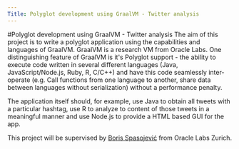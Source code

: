 ```yaml
---
Title: Polyglot development using GraalVM - Twitter analysis
---
```

#Polyglot development using GraalVM - Twitter analysis
The aim of this project is to write a polyglot application using the capabilities and languages of GraalVM. GraalVM is a research VM from Oracle Labs. One distinguishing feature of GraalVM is it's Polyglot support - the ability to execute code written in several different languages (Java, JavaScript/Node.js, Ruby, R, C/C\+\+) and have this code seamlessly inter-operate (e.g. Call functions from one language to another, share data between languages without serialization) without a performance penalty.

The application itself should, for example, use Java to obtain all tweets with a particular hashtag, use R to analyze to content of those tweets in a meaningful manner and use Node.js to provide a HTML based GUI for the app.

This project will be supervised by [Boris Spasojević](%base_url%/staff/Boris-Spasojevic) from Oracle Labs Zurich.
